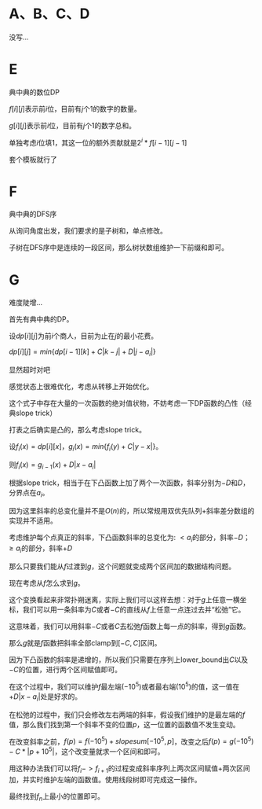 # A、B、C、D

没写...

# E

典中典的数位DP

$f[i][j]$表示前$i$位，目前有$j$个1的数字的数量。

$g[i][j]$表示前$i$位，目前有$j$个1的数字总和。

单独考虑$i$位填1，其这一位的额外贡献就是$2^i * f[i-1][j-1]$

套个模板就行了

# F

典中典的DFS序

从询问角度出发，我们要求的是子树和，单点修改。

子树在DFS序中是连续的一段区间，那么树状数组维护一下前缀和即可。

# G

难度陡增...

首先有典中典的DP。

设$dp[i][j]$为前$i$个商人，目前为止在$j$的最小花费。

$dp[i][j] = min\{dp[i-1][k]+C|k-j|+D|j-a_i|\}$

显然超时对吧

感觉状态上很难优化，考虑从转移上开始优化。

这个式子中存在大量的一次函数的绝对值状物，不妨考虑一下DP函数的凸性（经典slope trick）

打表之后确实是凸的，那么考虑slope trick。

设$f_i(x)=dp[i][x]$，$g_i(x)=min\{f_i(y)+C|y-x|\}$。

则$f_i(x)=g_{i-1}(x)+D|x-a_i|$

根据slope trick，相当于在下凸函数上加了两个一次函数，斜率分别为$-D$和$D$，分界点在$a_i$。

因为这里斜率的总变化量并不是$O(n)$的，所以常规用双优先队列+斜率差分数组的实现并不适用。

考虑维护每个点真正的斜率，下凸函数斜率的总变化为: $<a_i$的部分，斜率$-D$；$\geq a_i$的部分，斜率$+D$

那么只要我们能从$f$过渡到$g$，这个问题就变成两个区间加的数据结构问题。

现在考虑从$f$怎么求到$g$。

这个变换看起来非常扑朔迷离，实际上我们可以这样去想：对于$g$上任意一横坐标，我们可以用一条斜率为$C$或者$-C$的直线从$f$上任意一点连过去并“松弛”它。

这意味着，我们可以用斜率$-C$或者$C$去松弛$f$函数上每一点的斜率，得到$g$函数。

那么$g$就是$f$函数把斜率全部clamp到$[-C,C]$区间。

因为下凸函数的斜率是递增的，所以我们只需要在序列上lower_bound出$C$以及$-C$的位置，进行两个区间赋值即可。

在这个过程中，我们可以维护$f$最左端$(-10^5)$或者最右端($10^5$)的值，这一值在$+D|x-a_i|$处是好求的。

在松弛的过程中，我们只会修改左右两端的斜率，假设我们维护的是最左端的$f$值，那么我们找到第一个斜率不变的位置$p$，这一位置的函数值不发生变动。

在改变斜率之前，$f(p)=f(-10^5)+slopesum[-10^5,p]$，改变之后$f(p)=g(-10^5)-C*|p+10^5|$，这个改变量就求一个区间和即可。

用这种办法我们可以将$f_i->f_{i+1}$的过程变成斜率序列上两次区间赋值+两次区间加，并实时维护左端的函数值。使用线段树即可完成这一操作。

最终找到$f_n$上最小的位置即可。